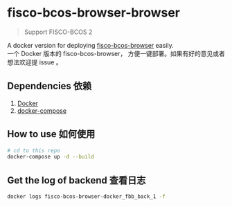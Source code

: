 # fisco-bcos-browser-browser

> Support FISCO-BCOS 2

A docker version for deploying [fisco-bcos-browser](https://github.com/FISCO-BCOS/fisco-bcos-browser) easily.\
一个 Docker 版本的 fisco-bcos-browser， 方便一键部署。如果有好的意见或者想法欢迎提 issue 。

## Dependencies 依赖

1. [Docker](https://www.docker.com/get-started)
2. [docker-compose](https://docs.docker.com/compose/install/)

## How to use 如何使用

``` sh
# cd to this repo
docker-compose up -d --build
```

## Get the log of backend 查看日志

``` sh
docker logs fisco-bcos-browser-docker_fbb_back_1 -f
```
